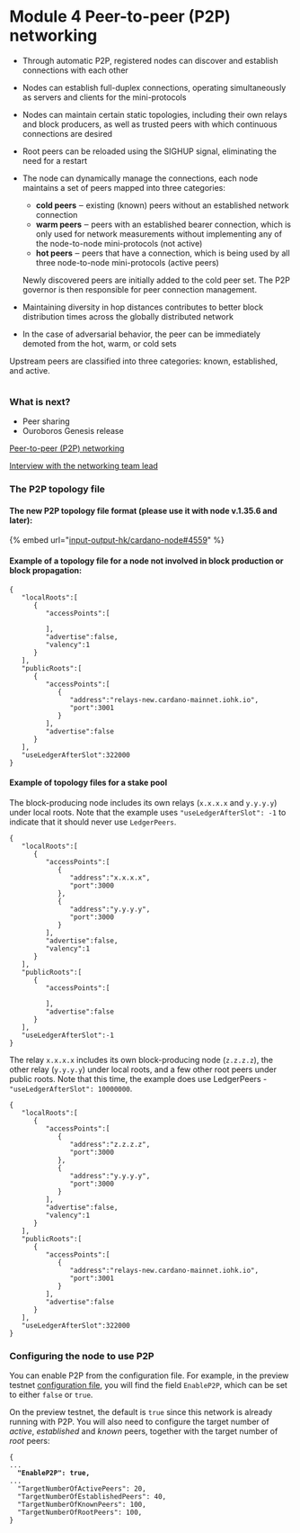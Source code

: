 # Module 4 Peer-to-peer (P2P) networking

* Through automatic P2P, registered nodes can discover and establish connections with each other
* Nodes can establish full-duplex connections, operating simultaneously as servers and clients for the mini-protocols
* Nodes can maintain certain static topologies, including their own relays and block producers, as well as trusted peers with which continuous connections are desired
* Root peers can be reloaded using the SIGHUP signal, eliminating the need for a restart
*   The node can dynamically manage the connections, each node maintains a set of peers mapped into three categories:

    * **cold peers** ‒ existing (known) peers without an established network connection
    * **warm peers** ‒ peers with an established bearer connection, which is only used for network measurements without implementing any of the node-to-node mini-protocols (not active)
    * **hot peers** ‒ peers that have a connection, which is being used by all three node-to-node mini-protocols (active peers)

    Newly discovered peers are initially added to the cold peer set. The P2P governor is then responsible for peer connection management.
* Maintaining diversity in hop distances contributes to better block distribution times across the globally distributed network
* In the case of adversarial behavior, the peer can be immediately demoted from the hot, warm, or cold sets

Upstream peers are classified into three categories: known, established, and active.

<figure><img src="../.gitbook/assets/Screen Shot 2023-03-10 at 13.40.58.png" alt=""><figcaption></figcaption></figure>

### What is next?

* Peer sharing
* Ouroboros Genesis release

[Peer-to-peer (P2P) networking](https://docs.cardano.org/explore-cardano/cardano-network/p2p-networking)

[Interview with the networking team lead](https://youtu.be/wnv7VCa79eo)

### The P2P topology file

#### The new P2P topology file format (please use it with node v.1.35.6 and later):

\{% embed url="[input-output-hk/cardano-node#4559](https://github.com/input-output-hk/cardano-node/issues/4559)" %\}

#### Example of a topology file for a node not involved in block production or block propagation:

```
{
   "localRoots":[
      {
         "accessPoints":[
            
         ],
         "advertise":false,
         "valency":1
      }
   ],
   "publicRoots":[
      {
         "accessPoints":[
            {
               "address":"relays-new.cardano-mainnet.iohk.io",
               "port":3001
            }
         ],
         "advertise":false
      }
   ],
   "useLedgerAfterSlot":322000
}
```

#### Example of topology files for a stake pool

The block-producing node includes its own relays (`x.x.x.x` and `y.y.y.y`) under local roots. Note that the example uses `"useLedgerAfterSlot": -1` to indicate that it should never use `LedgerPeers`.

```
{
   "localRoots":[
      {
         "accessPoints":[
            {
               "address":"x.x.x.x",
               "port":3000
            },
            {
               "address":"y.y.y.y",
               "port":3000
            }
         ],
         "advertise":false,
         "valency":1
      }
   ],
   "publicRoots":[
      {
         "accessPoints":[
            
         ],
         "advertise":false
      }
   ],
   "useLedgerAfterSlot":-1
}
```

The relay `x.x.x.x` includes its own block-producing node (`z.z.z.z`), the other relay (`y.y.y.y`) under local roots, and a few other root peers under public roots. Note that this time, the example does use LedgerPeers - `"useLedgerAfterSlot": 10000000`.

```
{
   "localRoots":[
      {
         "accessPoints":[
            {
               "address":"z.z.z.z",
               "port":3000
            },
            {
               "address":"y.y.y.y",
               "port":3000
            }
         ],
         "advertise":false,
         "valency":1
      }
   ],
   "publicRoots":[
      {
         "accessPoints":[
            {
               "address":"relays-new.cardano-mainnet.iohk.io",
               "port":3001
            }
         ],
         "advertise":false
      }
   ],
   "useLedgerAfterSlot":322000
}
```

### Configuring the node to use P2P

You can enable P2P from the configuration file. For example, in the preview testnet [configuration file](https://book.world.dev.cardano.org/environments/preview/config.json), you will find the field `EnableP2P`, which can be set to either `false` or `true`.

On the preview testnet, the default is `true` since this network is already running with P2P. You will also need to configure the target number of _active_, _established_ and _known_ peers, together with the target number of _root_ peers:

<pre><code>{
...
<strong>  "EnableP2P": true,
</strong>...
  "TargetNumberOfActivePeers": 20,
  "TargetNumberOfEstablishedPeers": 40,
  "TargetNumberOfKnownPeers": 100,
  "TargetNumberOfRootPeers": 100,
}
</code></pre>
